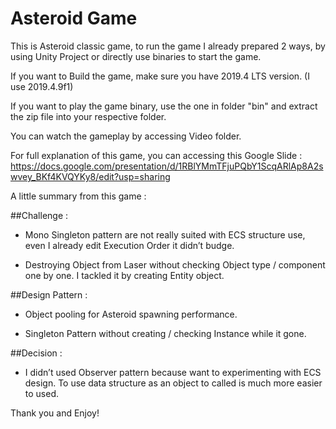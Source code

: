 # Asteroid Game
This is Asteroid classic game, to run the game I already prepared 2 ways,
by using Unity Project or directly use binaries to start the game.

If you want to Build the game, make sure you have 2019.4 LTS version. (I use 2019.4.9f1)

If you want to play the game binary, use the one in folder "bin" and extract the zip file into your respective folder.

You can watch the gameplay by accessing Video folder.

For full explanation of this game, you can accessing this Google Slide : https://docs.google.com/presentation/d/1RBlYMmTFjuPQbY1ScqARlAp8A2swvey_BKf4KVQYKy8/edit?usp=sharing

A little summary from this game :

##Challenge :

- Mono Singleton pattern are not really suited with ECS structure use, even I already edit Execution Order it didn’t budge.

- Destroying Object from Laser without checking Object type / component one by one. 
   I tackled it by creating Entity object.

##Design Pattern :

- Object pooling for Asteroid spawning performance.

- Singleton Pattern without creating / checking Instance while it gone.

##Decision :

- I didn’t used Observer pattern because want to experimenting with ECS design.
To use data structure as an object to called is much more easier to used.

Thank you and Enjoy!
